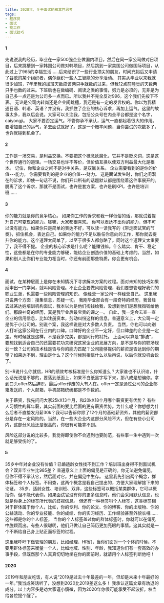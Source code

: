 ```yaml
---
title: 2020年，关于面试的根本性思考
tags:
- 程序员
- 面试
- 找工作
- 面试技巧
---
```


#### 1

先说说我的经历，毕业在一家500强企业做国内项目，然后在同一家公司做对日项目，后来跳槽到一家韩国公司做对韩项目，然后跳到一家美国公司做国际项目，从此过上了965的幸福生活……后来结识了一些行业顶尖的朋友，时间充裕后又申请了谷歌的某个组织者，偶尔组织一些人工智能的分享活动。
其实从毕业以来我就很少加班，7年里我的加班天数应该两只手就数的过来，但我12点前睡觉的天数两只手也数的过来。下班后也在做编码、阅读之类的事情，努力是必须的，无非是为自己多一点还是为公司多一点而已。所以我并不完全反对996，这个我们先按下不表。
无论是公司内转岗还是企业间跳槽，我还是有一定的发言权的。你以为我精通日语、韩语、英语？并没有。我抓住了企业的核心诉求，再加上运气。这里的故事太多，我以后会说。大家可以关注我，包括公众号在内全平台都是这个名字，caiyongji。
大家不要否定运气。不管你承不承认，运气一直都起着很大的作用。要增加自己的运气，多去面试就好了。这是一个概率问题，当你尝试的次数多了，也许就碰到机会了。

#### 2
工作是一场交易，是利益交换。不要把这个概念妖魔化，它并不是贬义词，这是这个世界通行的道理。一场交易也许不等价，但价值互换以使双方利益最大化是根本。
记住，你和企业之间不是对手关系，是双赢关系。
企业需要看到的是你的价值---能力。
你需要看到的是企业的价值---财力。
这是面试发生时，你们之间潜在的诉求，即使一句话不说，你们开口所有的话题默认都是围绕着这件事展开的。脱离了这个诉求，那就不是面试，也许是套方案，也许是刷KPI，也许是培训班……

#### 3
你的能力就是你的竞争核心。
如果你工作的诉求和我一样低俗的话，那就试着提升自己可变现的能力。钱嘛，大家都很喜欢。
你可以表达不出你的能力，但不可以没有能力。如果你只是简单的表达不好，可以读一读我写的《带走面试官的节奏》，抓住机会，表达自己。如果你的能力不足以胜任你意向的工作，那你就去提升你的能力。这个道理太简单了，以至于很多人都忽略了。同时这个道理又太重要了，我不得不提。
企业的核心诉求是什么呢？能赚钱嘛。什么踏实、肯干、稳定性，这些都是在你的专业能力够硬，能给企业创造价值的基础上考虑的。当然，如果和别人比你们专业能力相当时，你还有前面那些特质，你会更有机会。

#### 4
面试，在某种层面上是你在未知情况下寻求解决方案的过程。面对未知的技巧如果延申出一门学问，就叫风险管理。不止企业要做风险管理，我们要想管理好我们的职业生涯，也需要一些风险管理的知识。
像经营一家公司一样经营自己。
这里我只说两个方面：搜集信息，质疑一切。
我刚毕业那会有一段奇特的经历，我曾经去过某达姓培训机构面试，我本以为是他们掏钱给我，没想到他们是想我掏钱给他们。那段神奇的经历，真是我毕业后最宝贵的课之一。
自此，我一定会去查一查企业的信用信息，比如注册资本，劳动纠纷这样的信息。普遍意义上，大公司一定是优于小公司的。别说个案，我这样说是对大多数人负责。
当然，你也可以向别人打听这家公司在行业内的口碑。口碑好的企业不一定好，但口碑差的企业是一定差。有时候就是这样，不是我多完美，都是同行的衬托。
上面可以算是“排渣”，要想找到适合自己的还需要花功夫研究这家企业的发展方向，是不是与你的职场规划一致？公司的技术栈是否与你的能力匹配？公司能够提供的薪资是否达到你的期望？如果达不到，理由是什么？这个时候别相信什么以后再说，以后你就没机会说了。

别HR说什么你就信，HR的绩效考核标准是什么你知道么？大家谁也不认识谁，什么话光说是不够的，要落到纸面上，如果不白纸黑字写下来，那八成是想骗你。拿到口头offer然后辞职，最后offer作废的大有人在。offer一定是通过公司的企业邮箱发送的，个人邮箱，手机邮箱统统都是不作数的。

关于薪资，我先问问大家25kX13个月，和20kX18个月哪个薪资更有优势？
有些人习惯性的算年薪，其实前面的要比后面的更有薪资优势。为什么呢？你想想为什么后者不直接发月薪30k？我可以告诉你除了12个月的基础薪资外，其他的薪资部分是存在一定风险的。当然，在一些大企业内这部分风险不大，但在有些小公司内，这部分风险还是很高的，你很有可能拿不到。

风险这部分说的比较多，我觉得即使你不会遇到也要防范，有些事一生中遇到一次就足够受伤的了。


#### 5
35岁中年对企业没有价值？已婚适龄女性找不到工作？培训班出身得不到面试机会？双非毕业生比985差？
普遍意义上上面的偏见是正确的。你无法避免偏见，但你不得不承认它，然后面对它，并在偏见中生存。
这里我先引出两个概念，群体标签和个人标签。不用查，这两个概念是我自己提出的，方便大家理解接下来的论证。
35岁、适龄女性、培训班、双非，这些标签可以概括某类群体，它可以概括你，但不能代表你。如果面试官没有你的更多信息时，他们会采用默认信息，也就是你身上的标签所代表的歧视信息。
但还有一种标签叫个人标签，这类标签相对于群体属于你个人，比如，你的专利、你的论文、你的博客、你的出版物、你的公益活动、你的专业技能、你的成绩、你的实习经历、工作经验甚至外貌长相……这些都是你的个人标签。
当你的个人标签盖过你的群体标签时，你就可以在偏见中脱颖而出。有些人很聪明，他们只做让自己简历更加亮眼的事情。这其实就是一个不断给自己身上贴正面标签的过程。

这里我呼吁下做管理的朋友，比如经理、HR们，当你们面对一个个体的时候，不要用群体标签来衡量一个人，比如地域、性别、年龄，我知道你们有一套高效的办事手段，但既然那个人真真切切地坐在你的面前时，就请用个人标签判断他吧！

#### 2020
2019年和朋友吃饭，有人说“2019是过去十年最差的一年，但却是未来十年最好的一年。”我当成笑话听了，没想到2020比2019差这么多！
我承认这篇文章有劝退的成分。以上内容多是劝大家谨小慎微，因为2020年你很可能承受不起波折。权当给各位提个醒了。
